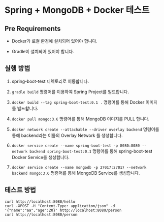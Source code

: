 # Spring + MongoDB + Docker 테스트

## Pre Requirements

* Docker가 로컬 환경에 설치되어 있어야 합니다.

* Gradle이 설치되어 있어야 합니다.

## 실행 방법

1. spring-boot-test 디렉토리로 이동합니다.

2. ```gradle build``` 명령어를 이용하여 Spring Project를 빌드합니다.

3. ```docker build --tag spring-boot-test:0.1 .``` 명령어를 통해 Docker 이미지를 빌드합니다.

4. ```docker pull mongo:3.6``` 명령어를 통해 MongoDB 이미지를 PULL 합니다.

5. ```docker network create --attachable --driver overlay backend``` 명령어를 통해 backend라는 이름의 Overlay Network 를 생성합니다.

6. ```docker service create --name spring-boot-test -p 8080:8080 --network backend spring-boot-test:0.1``` 명령어를 통해 spring-boot-test Docker Service를 생성합니다.

7. ```docker service create --name mongodb -p 27017:27017 --network backend mongo:3.6``` 명령어를 통해 MongoDB Service를 생성합니다.

## 테스트 방법

```
curl http://localhost:8080/hello
curl -XPOST -H "Content-Type: application/json" -d '{"name":"aa","age":20}' http://localhost:8080/person
curl http://localhost:8080/person
```
